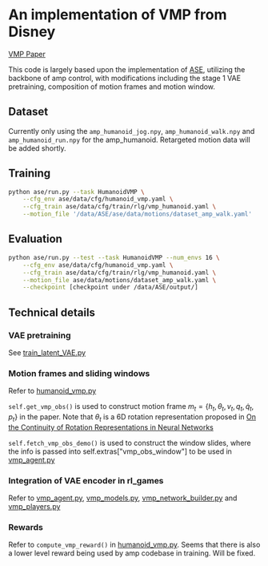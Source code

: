 # An implementation of VMP from Disney

[VMP Paper](https://la.disneyresearch.com/publication/vmp-versatile-motion-priors-for-robustly-tracking-motion-on-physical-characters/)

This code is largely based upon the implementation of [ASE](https://github.com/nv-tlabs/ASE), 
utilizing the backbone of amp control, with modifications including the stage 1 VAE pretraining, composition of motion frames and motion window.

## Dataset
Currently only using the `amp_humanoid_jog.npy`, `amp_humanoid_walk.npy` and `amp_humanoid_run.npy` for the amp_humanoid. Retargeted motion data will be added shortly.


## Training
```bash
python ase/run.py --task HumanoidVMP \
    --cfg_env ase/data/cfg/humanoid_vmp.yaml \
    --cfg_train ase/data/cfg/train/rlg/vmp_humanoid.yaml \
    --motion_file '/data/ASE/ase/data/motions/dataset_amp_walk.yaml'
```
## Evaluation
```bash
python ase/run.py --test --task HumanoidVMP --num_envs 16 \
    --cfg_env ase/data/cfg/humanoid_vmp.yaml \
    --cfg_train ase/data/cfg/train/rlg/vmp_humanoid.yaml \
    --motion_file ase/data/motions/dataset_amp_walk.yaml \
    --checkpoint [checkpoint under /data/ASE/output/]
```

## Technical details

### VAE pretraining
See [train_latent_VAE.py](https://github.com/DavidLXu/VMP/blob/main/vmp/train_latent_VAE.py)

### Motion frames and sliding windows
Refer to [humanoid_vmp.py](https://github.com/DavidLXu/VMP/blob/main/ase/env/tasks/humanoid_vmp.py)

`self.get_vmp_obs()` is used to construct motion frame $m_t = \{ h_t, \theta_t, v_t, q_t, \dot{q}_t, p_t \}$ in the paper.
Note that $\theta_t$ is a 6D rotation representation proposed in [On the Continuity of Rotation Representations in Neural Networks](https://arxiv.org/abs/1812.07035)

`self.fetch_vmp_obs_demo()` is used to construct the window slides, where the info is passed into self.extras["vmp_obs_window"] to be used in [vmp_agent.py](https://github.com/DavidLXu/VMP/blob/main/ase/learning/vmp_agent.py)

### Integration of VAE encoder in rl_games
Refer to [vmp_agent.py](https://github.com/DavidLXu/VMP/blob/main/ase/learning/vmp_agent.py), [vmp_models.py](https://github.com/DavidLXu/VMP/blob/main/ase/learning/vmp_models.py), 
[vmp_network_builder.py](https://github.com/DavidLXu/VMP/blob/main/ase/learning/vmp_network_builder.py) and [vmp_players.py](https://github.com/DavidLXu/VMP/blob/main/ase/learning/vmp_players.py)

### Rewards
Refer to `compute_vmp_reward()` in [humanoid_vmp.py](https://github.com/DavidLXu/VMP/blob/main/ase/env/tasks/humanoid_vmp.py). Seems that there is also a lower level reward being used by amp codebase in training. Will be fixed.
